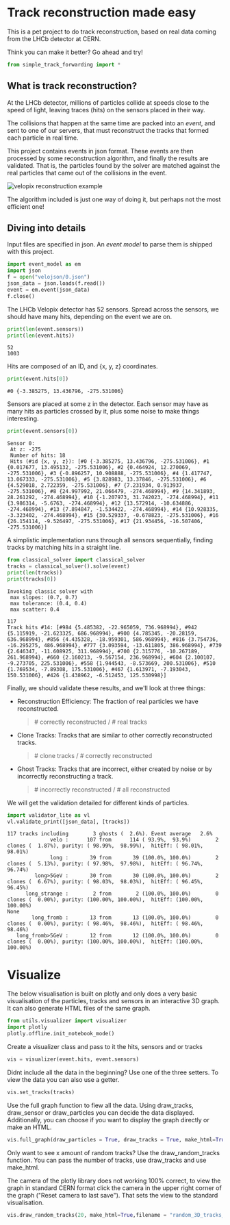 
Track reconstruction made easy
==============================

This is a pet project to do track reconstruction,
based on real data coming from the LHCb detector at CERN.

Think you can make it better? Go ahead and try!


```python
from simple_track_forwarding import *
```

What is track reconstruction?
-----------------------------

At the LHCb detector, millions of particles collide at speeds
close to the speed of light, leaving traces (hits) on the sensors
placed in their way.

The collisions that happen at the same time are packed
into an *event*, and sent to one of our servers,
that must reconstruct the tracks that formed each particle
in real time.

This project contains events in json format. These events are
then processed by some reconstruction algorithm, and finally
the results are validated. That is, the particles found by
the solver are matched against the real particles that came out of
the collisions in the event.

![velopix reconstruction example](reco_example.png "velopix reconstruction example")

The algorithm included is just one way of doing it, but perhaps
not the most efficient one!

Diving into details
-------------------

Input files are specified in json. An *event model* to parse them
is shipped with this project.


```python
import event_model as em
import json
f = open("velojson/0.json")
json_data = json.loads(f.read())
event = em.event(json_data)
f.close()
```

The LHCb Velopix detector has 52 sensors. Spread across the sensors,
we should have many hits, depending on the event we are on.


```python
print(len(event.sensors))
print(len(event.hits))
```

    52
    1003


Hits are composed of an ID, and {x, y, z} coordinates.


```python
print(event.hits[0])
```

    #0 {-3.385275, 13.436796, -275.531006}


Sensors are placed at some z in the detector. Each sensor
may have as many hits as particles crossed by it, plus some noise to
make things interesting.


```python
print(event.sensors[0])
```

    Sensor 0:
     At z: -275
     Number of hits: 18
     Hits (#id {x, y, z}): [#0 {-3.385275, 13.436796, -275.531006}, #1 {0.017677, 13.495132, -275.531006}, #2 {0.464924, 12.270069, -275.531006}, #3 {-0.896257, 10.908888, -275.531006}, #4 {1.417747, 13.067333, -275.531006}, #5 {3.828983, 13.37846, -275.531006}, #6 {4.529018, 2.722359, -275.531006}, #7 {7.231934, 0.913937, -275.531006}, #8 {24.997992, 21.066479, -274.468994}, #9 {14.341893, 28.261292, -274.468994}, #10 {-1.207973, 31.742023, -274.468994}, #11 {3.986314, -5.6763, -274.468994}, #12 {13.572914, -10.634886, -274.468994}, #13 {7.894847, -1.534422, -274.468994}, #14 {10.928335, -3.323402, -274.468994}, #15 {30.529337, -0.678823, -275.531006}, #16 {26.154114, -9.526497, -275.531006}, #17 {21.934456, -16.507406, -275.531006}]


A simplistic implementation runs through all sensors sequentially,
finding tracks by matching hits in a straight line.


```python
from classical_solver import classical_solver
tracks = classical_solver().solve(event)
print(len(tracks))
print(tracks[0])
```

    Invoking classic solver with
     max slopes: (0.7, 0.7)
     max tolerance: (0.4, 0.4)
     max scatter: 0.4
    
    117
    Track hits #14: [#984 {5.485382, -22.965059, 736.968994}, #942 {5.115919, -21.623325, 686.968994}, #900 {4.785345, -20.28159, 636.968994}, #856 {4.435328, -18.959301, 586.968994}, #816 {3.754736, -16.295275, 486.968994}, #777 {3.093594, -13.611805, 386.968994}, #739 {2.646347, -11.608925, 311.968994}, #700 {2.315776, -10.267189, 261.968994}, #660 {2.160213, -9.567154, 236.968994}, #604 {2.100107, -9.273705, 225.531006}, #558 {1.944543, -8.573669, 200.531006}, #510 {1.769534, -7.89308, 175.531006}, #467 {1.613971, -7.193043, 150.531006}, #426 {1.438962, -6.512453, 125.530998}]


Finally, we should validate these results, and we'll look
at three things:
    
*   Reconstruction Efficiency: The fraction of real particles we have reconstructed.
    > \# correctly reconstructed / \# real tracks

*   Clone Tracks: Tracks that are similar to other correctly reconstructed tracks.
    > \# clone tracks / \# correctly reconstructed

*   Ghost Tracks: Tracks that are incorrect, either created by noise or by incorrectly reconstructing a track.
    > \# incorrectly reconstructed / \# all reconstructed

We will get the validation detailed for different kinds of particles.


```python
import validator_lite as vl
vl.validate_print([json_data], [tracks])
```

    117 tracks including        3 ghosts (  2.6%). Event average   2.6%
                  velo :      107 from      114 ( 93.9%,  93.9%)        2 clones (  1.87%), purity: ( 98.99%,  98.99%),  hitEff: ( 98.01%,  98.01%)
                  long :       39 from       39 (100.0%, 100.0%)        2 clones (  5.13%), purity: ( 97.98%,  97.98%),  hitEff: ( 96.74%,  96.74%)
             long>5GeV :       30 from       30 (100.0%, 100.0%)        2 clones (  6.67%), purity: ( 98.03%,  98.03%),  hitEff: ( 96.45%,  96.45%)
          long_strange :        2 from        2 (100.0%, 100.0%)        0 clones (  0.00%), purity: (100.00%, 100.00%),  hitEff: (100.00%, 100.00%)
    None
            long_fromb :       13 from       13 (100.0%, 100.0%)        0 clones (  0.00%), purity: ( 98.46%,  98.46%),  hitEff: ( 98.46%,  98.46%)
       long_fromb>5GeV :       12 from       12 (100.0%, 100.0%)        0 clones (  0.00%), purity: (100.00%, 100.00%),  hitEff: (100.00%, 100.00%)


# Visualize

The below visualisation is built on plotly and only does a very basic visualisation of the particles, tracks and sensors in an interactive 3D graph. It can also generate HTML files of the same graph. 


```python
from utils.visualizer import visualizer
import plotly
plotly.offline.init_notebook_mode()
```


Create a visualizer class and pass to it the hits, sensors and or tracks


```python
vis = visualizer(event.hits, event.sensors)
```

Didnt include all the data in the beginning? Use one of the three setters. 
To view the data you can also use a getter. 


```python
vis.set_tracks(tracks)
```

Use the full graph function to fiew all the data. Using draw_tracks, draw_sensor or draw_particles you can decide the data displayed. Additionally, you can choose if you want to display the graph directly or make an HTML.


```python
vis.full_graph(draw_particles = True, draw_tracks = True, make_html=True, filename = "3D_tracks_html")
```

Only want to see x amount of random tracks? 
Use the draw_random_tracks function. You can pass the number of tracks, use draw_tracks and use make_html.

The camera of the plotly library does not working 100% correct, to view the graph in standard CERN format click the camera in the upper right corner of the graph ("Reset camera to last save"). That sets the view to the standard visualisation. 


```python
vis.draw_random_tracks(20, make_html=True,filename = "random_3D_tracks_html")
```
